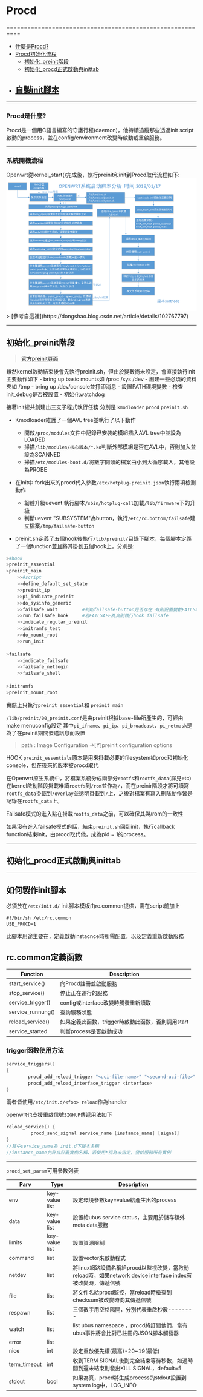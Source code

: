 # Procd
==========================================================

+ [什麼是Procd?](#introduction)
+ [Procd初始化流程](#init)
	- [初始化_preinit階段](#preinit)
	- [初始化_procd正式啟動與inittab](#procd_state)
+ [自製init腳本](#DIY)
	- 

----------------------------------
<h3 id="introduction">Procd是什麼?</h3>

Procd是一個用C語言編寫的守護行程(daemon)，他持續追蹤那些透過init script啟動的process，並在config/environment改變時啟動或重啟服務。

----------------------------------------------------------------------------------------------
<h3 id="init">系統開機流程</h3>
Openwrt從kernel_start()完成後，執行preinit和init到Procd取代流程如下:
<div align=center><img src="../image/init-img.png" width="" height="" alt="init-proc"/></div>
> [參考自這裡](https://dongshao.blog.csdn.net/article/details/102767797)

---------------------------------------------------------------------------------------------
<h2 id="preinit">初始化_preinit階段</h2>

> [官方preinit頁面](https://openwrt.org/docs/techref/preinit_mount#development)

雖然kernel啟動結束後會先執行preinit.sh，但由於變數尚未設定，會直接執行init主要動作如下
	- bring up basic mounts如 /proc /sys /dev
	- 創建一些必須的資料夾如 /tmp
	- bring up /dev/console並打印消息
	- 設置PATH環境變數
	- 檢查init_debug是否被設置
	- 初始化watchdog

接著Init總共創建出三支子程式執行任務 分別是 `kmodloader` `procd` `preinit.sh` 

+ Kmodloader維護了一個AVL tree並執行了以下動作

  - 開啟`/proc/modules`文件中記錄已安裝的模組插入AVL tree中並設為LOADED
  - 掃描`/lib/modules/核心版本/*.ko`判斷外部模組是否在AVL中，否則加入並設為SCANNED
  - 掃描`/etc/modules-boot.d/`將數字開頭的檔案由小到大循序載入，其他設為PROBE

+ 在Init中 fork出來的procd代入參數`/etc/hotplug-preinit.json`執行兩項檢測動作
  - 韌體升級uevent 執行腳本`/sbin/hotplug-call`加載`/lib/firmware`下的升級
  - 判斷uevent "SUBSYSTEM"為button，執行`/etc/rc.bottom/failsafe`建立檔案`/tmp/failsafe-button`

+ preinit.sh定義了五個hook後執行`/lib/preinit/`目錄下腳本，每個腳本定義了一個function並且將其掛到五個hook上，分別是:
```bash
>#hook
>preinit_essential
>preinit_main
	>>#script
    >>define_default_set_state
    >>preinit_ip	
    >>pi_indicate_preinit
    >>do_sysinfo_generic
    >>failsafe_wait    		#判斷failsafe-button是否存在 有則設置變數FAILSAFE為真
    >>run_failsafe_hook    	#若FAILSAFE為真則執行hook failsafe
    >>indicate_regular_preinit
    >>initramfs_test
    >>do_mount_root
    >>run_init

>failsafe
    >>indicate_failsafe
    >>failsafe_netlogin
    >>failsafe_shell

>initramfs
>preinit_mount_root
```
實際上只執行`preinit_essential`和 `preinit_main`

`/lib/preinit/00_preinit.conf`是由preinit根據base-file所產生的，可經由make menuconfig設定
其中`pi_ifname`、`pi_ip`、`pi_broadcast`、`pi_netmask`是為了在preinit期間發送訊息而設置

> path : Image Configuration ->[Y]preinit configuration options 


HOOK `preinit_essentials`原本是用來掛載必要的filesystem如proc和初始化console，但在後來的版本被procd取代

在Openwrt原生系統中，將檔案系統分成兩部分`rootfs`和`rootfs_data`(詳見etc)
在kernel啟動階段掛載唯讀`rootfs`到`/rom`並作為`/`，而在preinir階段才將可讀寫`rootfs_data`掛載到`/overlay`並透明掛載到`/`上，之後對檔案有寫入刪除動作皆是記錄在`rootfs_data`上。

Failsafe模式的進入點在掛載`rootfs_data`之前，可以確保其與/rom的一致性

如果沒有進入failsafe模式的話，結束`preinit.sh`回到init，執行callback function結束init，由procd取代他，成為pid = 1的process。

---------------------

<h2 id="procd_state">初始化_procd正式啟動與inittab</h2>

---------------------

<h2 id= "DIY">如何製作init腳本</h2>

必須放在`/etc/init.d/`
init腳本模板由rc.common提供，需在script前加上
```shell
#!/bin/sh /etc/rc.common
USE_PROCD=1
```
此腳本用途主要在，定義啟動instacnce時所需配置，以及定義重新啟動服務

## rc.common定義函數

|Function|Description|
|-----|--------------------|
|start_service()|向Procd註冊並啟動服務|
|stop_service()|停止正在運行的服務|
|service_trigger()|config或interface改變時觸發重新讀取|
|service_runnung()|查詢服務狀態|
|reload_service()|如果定義此函數，trigger時啟動此函數，否則調用start|
|service_started|判斷process是否啟動成功|

### trigger函數使用方法
```c
service_triggers()
{
        procd_add_reload_trigger "<uci-file-name>" "<second-uci-file>"
        procd_add_reload_interface_trigger <interface>
}
```
兩者皆使用`/etc/init.d/<foo> reload`作為handler

openwrt也支援重啟信號`SIGHUP`傳遞用法如下
```C
reload_service() {
         procd_send_signal service_name [instance_name] [signal]
}
//其中service_name為 init.d下腳本名稱
//instance_name允許自訂義實例名稱，若使用*視為未指定，發給服務所有實例
```


----------------

`procd_set_param`可用參數列表

|Parv|Type|Description|
|---|---|-----------|
|env|key-value list|設定環境參數key=value給產生出的process|
|data|key-value list|設置給ubus service status，主要用於儲存額外meta data服務|
|limits|key-value list|設置資源限制|
|command|list|設置vector來啟動程式|
|netdev|list|將linux網路設備名稱給procd以監視改變，當啟動reload時，如果network device interface index有被改變時，傳遞信號|
|file|list|將文件名給procd監控，當reload時檢查到checksum被改變時向其傳遞信號|
|respawn|list|三個數字用空格隔開，分別代表重啟秒數--------|
|watch|list|list ubus namespace ，procd將訂閱他們，當有ubus事件將會比對已註冊的JSON腳本觸發器|
|error|list||
|nice|int|設定重啟優先權(最高)-20~19(最低)|
|term_timeout|int|收到TERM SIGNAL後到完全結束等待秒數，如過時間到還未結束則發出KILL SIGNAL，default=5|
|stdout|bool|如果為真，procd將生成process的stdout設置到 system log中，LOG_INFO|

